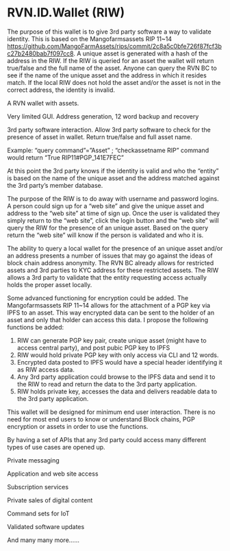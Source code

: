 # RVN.ID.Wallet (RIW)

The purpose of this wallet is to give 3rd party software a way to validate identity.  This is based on the Mangofarmsassets RIP 11~14 https://github.com/MangoFarmAssets/rips/commit/2c8a5c0bfe726f87fcf3bc27b2480bab7f097cc8.  A unique asset is generated with a 
hash of the address in the RIW.  If the RIW is queried for an asset the wallet will return true/false and the full name of the asset.  Anyone can query the RVN BC to see 
if the name of the unique asset and the address in which it resides match.  If the local RIW does not hold the asset and/or the asset is not in the correct address, the 
identity is invalid.

A RVN wallet with assets.

Very limited GUI.  Address generation, 12 word backup and recovery

3rd party software interaction. Allow 3rd party software to check for the presence of asset in wallet.  Return true/false and full asset name.  

Example:  “query command”=”Asset” ;  “checkassetname RIP” command would return “True RIP11#PGP_141E7FEC”

At this point the 3rd party knows if the identity is valid and who the “entity” is based on the name of the unique asset and the address matched against the 3rd party’s 
member database. 

The purpose of the RIW is to do away with username and password logins.  A person could sign up for a “web site” and give the unique asset and address to the “web site” 
at time of sign up.  Once the user is validated they simply return to the “web site”, click the login button and the “web site” will query the RIW for the presence of an 
unique asset.  Based on the query return the “web site” will know if the person is validated and who it is.

The ability to query a local wallet for the presence of an unique asset and/or an address presents a number of issues that may go against the ideas of block chain address 
anonymity.  The RVN BC already allows for restricted assets and 3rd parties to KYC address for these restricted assets.  The RIW allows a 3rd party to validate that the 
entity requesting access actually holds the proper asset locally.  

Some advanced functioning for encryption could be added.  The Mangofarmsassets RIP 11~14 allows for the attachment of a PGP key via IPFS to an asset.  This way encrypted 
data can be sent to the holder of an asset and only that holder can access this data.  I propose the following functions be added:

1.	RIW can generate PGP key pair, create unique asset (might have to access central party), and post pubic PGP key to IPFS
2.	RIW would hold private PGP key with only access via CLI and 12 words.
3.	Encrypted data posted to IPFS would have a special header identifying it as RIW access data.
4.	Any 3rd party application could browse to the IPFS data and send it to the RIW to read and return the data to the 3rd party application.
5.	RIW holds private key, accesses the data and delivers readable data to the 3rd party application.


This wallet will be designed for minimum end user interaction.  There is no need for most end users to know or understand Block chains, PGP encryption or assets in order 
to use the functions.

By having a set of APIs that any 3rd party could access many different types of use cases are opened up.

Private messaging

Application and web site access

Subscription services

Private sales of digital content

Command sets for IoT

Validated software updates

And many many more…… 
